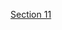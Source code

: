 [Section 11](https://www.notion.so/AWS-Section-11_-Amazon-S3-10c0629374218096b384d34dc9100347?pvs=4)

